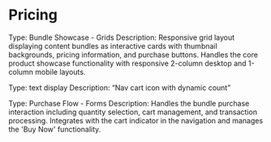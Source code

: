 # Pricing

Type: Bundle Showcase - Grids
Description: Responsive grid layout displaying content bundles as interactive cards with thumbnail backgrounds, pricing information, and purchase buttons. Handles the core product showcase functionality with responsive 2-column desktop and 1-column mobile layouts.

Type: text display
Description: “Nav cart icon with dynamic count”

Type: Purchase Flow - Forms
Description: Handles the bundle purchase interaction including quantity selection, cart management, and transaction processing. Integrates with the cart indicator in the navigation and manages the 'Buy Now' functionality.
